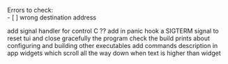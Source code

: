 Errors to check:  
    - [ ] wrong destination address


add signal handler for control C
?? add in panic hook a SIGTERM signal to reset tui and close gracefully the program
check the build prints about configuring and building other executables
add commands description in app
widgets which scroll all the way down when text is higher than widget


